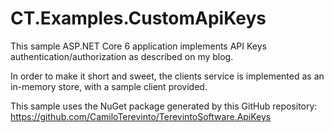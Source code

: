 # CT.Examples.CustomApiKeys

This sample ASP.NET Core 6 application implements API Keys authentication/authorization as described on my blog.

In order to make it short and sweet, the clients service is implemented as an in-memory store, with a sample client provided.

This sample uses the NuGet package generated by this GitHub repository: https://github.com/CamiloTerevinto/TerevintoSoftware.ApiKeys